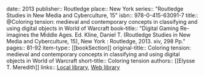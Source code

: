 date:: 2013
publisher:: Routledge
place:: New York
series:: "Routledge Studies in New Media and Cyberculture, 15"
isbn:: 978-0-415-63091-7
title:: @Coloring tension: medieval and contemporary concepts in classifying and using digital objects in World of Warcraft
book-title:: "Digital Gaming Re-imagines the Middle Ages. Ed. Kline, Daniel T. (Routledge Studies in New Media and Cyberculture, 15), New York : Routledge, 2013. xiv, 298 Pp."
pages:: 81-92
item-type:: [[bookSection]]
original-title:: Coloring tension: medieval and contemporary concepts in classifying and using digital objects in World of Warcraft
short-title:: Coloring tension
authors:: [[Elysse T. Meredith]]
links:: [Local library](zotero://select/groups/2386895/items/E8WHBPSM), [Web library](https://www.zotero.org/groups/2386895/items/E8WHBPSM)
